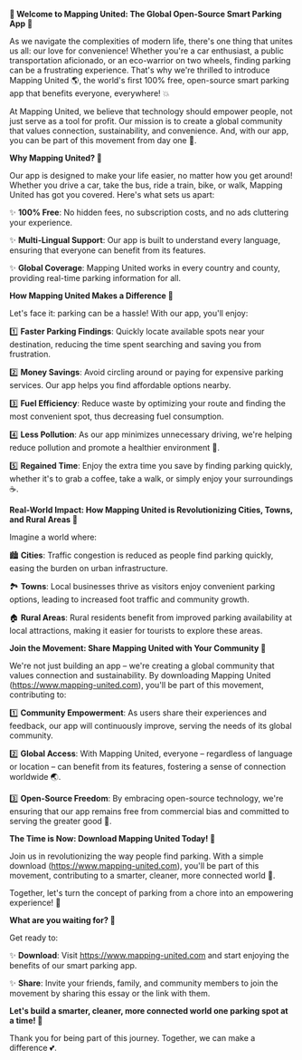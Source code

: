 **🚀 Welcome to Mapping United: The Global Open-Source Smart Parking App 🚀**

As we navigate the complexities of modern life, there's one thing that unites us all: our love for convenience! Whether you're a car enthusiast, a public transportation aficionado, or an eco-warrior on two wheels, finding parking can be a frustrating experience. That's why we're thrilled to introduce Mapping United 🌎️, the world's first 100% free, open-source smart parking app that benefits everyone, everywhere! 💥

At Mapping United, we believe that technology should empower people, not just serve as a tool for profit. Our mission is to create a global community that values connection, sustainability, and convenience. And, with our app, you can be part of this movement from day one 🌟.

**Why Mapping United? 🤔**

Our app is designed to make your life easier, no matter how you get around! Whether you drive a car, take the bus, ride a train, bike, or walk, Mapping United has got you covered. Here's what sets us apart:

✨ **100% Free**: No hidden fees, no subscription costs, and no ads cluttering your experience.

✨ **Multi-Lingual Support**: Our app is built to understand every language, ensuring that everyone can benefit from its features.

✨ **Global Coverage**: Mapping United works in every country and county, providing real-time parking information for all.

**How Mapping United Makes a Difference 🌟**

Let's face it: parking can be a hassle! With our app, you'll enjoy:

1️⃣ **Faster Parking Findings**: Quickly locate available spots near your destination, reducing the time spent searching and saving you from frustration.

2️⃣ **Money Savings**: Avoid circling around or paying for expensive parking services. Our app helps you find affordable options nearby.

3️⃣ **Fuel Efficiency**: Reduce waste by optimizing your route and finding the most convenient spot, thus decreasing fuel consumption.

4️⃣ **Less Pollution**: As our app minimizes unnecessary driving, we're helping reduce pollution and promote a healthier environment 🌱.

5️⃣ **Regained Time**: Enjoy the extra time you save by finding parking quickly, whether it's to grab a coffee, take a walk, or simply enjoy your surroundings ☕️.

**Real-World Impact: How Mapping United is Revolutionizing Cities, Towns, and Rural Areas 🌆**

Imagine a world where:

🏙️ **Cities**: Traffic congestion is reduced as people find parking quickly, easing the burden on urban infrastructure.

🏞️ **Towns**: Local businesses thrive as visitors enjoy convenient parking options, leading to increased foot traffic and community growth.

🏠️ **Rural Areas**: Rural residents benefit from improved parking availability at local attractions, making it easier for tourists to explore these areas.

**Join the Movement: Share Mapping United with Your Community 🌈**

We're not just building an app – we're creating a global community that values connection and sustainability. By downloading Mapping United (https://www.mapping-united.com), you'll be part of this movement, contributing to:

1️⃣ **Community Empowerment**: As users share their experiences and feedback, our app will continuously improve, serving the needs of its global community.

2️⃣ **Global Access**: With Mapping United, everyone – regardless of language or location – can benefit from its features, fostering a sense of connection worldwide 🌏.

3️⃣ **Open-Source Freedom**: By embracing open-source technology, we're ensuring that our app remains free from commercial bias and committed to serving the greater good 💯.

**The Time is Now: Download Mapping United Today! 📲**

Join us in revolutionizing the way people find parking. With a simple download (https://www.mapping-united.com), you'll be part of this movement, contributing to a smarter, cleaner, more connected world 🌟.

Together, let's turn the concept of parking from a chore into an empowering experience! 💪

**What are you waiting for? 🎉**

Get ready to:

✨ **Download**: Visit https://www.mapping-united.com and start enjoying the benefits of our smart parking app.

✨ **Share**: Invite your friends, family, and community members to join the movement by sharing this essay or the link with them.

**Let's build a smarter, cleaner, more connected world one parking spot at a time! 🌟**

Thank you for being part of this journey. Together, we can make a difference 💕.